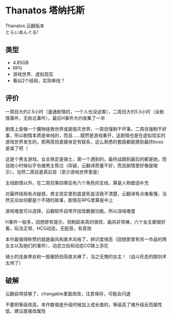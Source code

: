 # Thanatos 塔纳托斯

Thanatos 云翻版本  
とらいあんぐる!

## 类型

- 4.85GB
- RPG
- 游戏世界、虚拟现实
- 看似2个结局，实则单线？

## 评价

一周目大约2.5小时（速通剧情的，一个人也没迫害），二周目大约5.5小时（全剧情事件，无败北事件），最后H事件大约收集了一半

剧情上是做一个魔物拯救世界或是毁灭世界，一周目强制干坏事，二周目强制干好事，所以剧情本质是单线的，而且……既然是游戏重开，这剧情也是在虚拟现实的游戏世界发生的，那两周目直接肯定有联系，这么熟悉的套路都能猜到最终boss是谁了吧（

这是个男主游戏，女主铁定是骑士，第一个遇到的，最终战跟到最后的都是她，而且她小时候似乎也被男主帮过（存疑，云翻译质量不好，而且剧情里好像是暗示），当然二周目是真后宫（至少游戏世界里是）

主线剧情以外，在二周目第四章后有六个角色的支线，算是人物塑造补充

对最终结局有点疑惑，男主现实里到底是死是活我不清楚，云翻译有点难看懂，当然无论如何都是个不错的故事，剧情在RPG里算是中上

游戏难度可以选择，云翻软件自带开挂改数据功能，所以没啥难度

H事件一般多，回想房有提示，但刷起来真的很烦，画风非常棒，六个女主都很好看，玩法正常，HCG动态，无配音，有音效

本作最值得称赞的就是画风和美术风格了，辨识度很高（回想房里有另一作品的两女主以及她们的事件），动态立绘和动态CG锦上添花

骑士的连身黑丝和一股傲娇劲简直太棒了，当之无愧的女主！（战斗形态的御剑术太帅了）

## 破解

云翻自带挂够了，changable里面改改，注意保存，可能会闪退

不要把等级改高，本作数值是升级时候加上成长值的，等级高了难升级反而属性低，建议直接改属性
